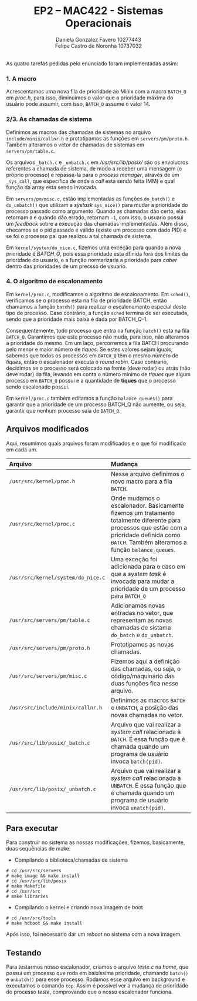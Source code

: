 # <center> EP2 – MAC422 - Sistemas Operacionais

<center> Daniela Gonzalez Favero    10277443 <br>
Felipe Castro de Noronha    10737032 </center>
<br>

As quatro tarefas pedidas pelo enunciado foram implementadas assim:

### 1. A macro

Acrescentamos uma nova fila de prioridade ao Minix com a macro `BATCH_Q` em *proc.h*, para isso, diminuimos o valor que a prioridade máxima do usuário pode assumir, com isso, `BATCH_Q` assume o valor 14.

### 2/3. As chamadas de sistema

Definimos as macros das chamadas de sistemas no arquivo `include/minix/callnr.h` e prototipamos as funções em `servers/pm/proto.h`. Também alteramos o vetor de chamadas de sistemas em `servers/pm/table.c`.

Os arquivos `_batch.c` e `_unbatch.c` em */usr/src/lib/posix/* são os envolucros referentes a chamada de sistema, de modo a receber uma mensagem (o próprio processo) e repassá-la para o *process manager*, através de um `_sys_call`, que especifica de onde a *call* esta sendo feita (MM) e qual função da array esta sendo invocada.

Em `servers/pm/misc.c`, estão implementadas as funções `do_batch()` e `do_unbatch()` que utilizam a *systask* `sys_nice()` para mudar a prioridade do processo passado como argumento. Quando as chamadas dão certo, elas retornam `0` e quando dão errado, retornam `-1`, com isso, o usuario possui um *feedback* sobre a execução das chamadas implementadas. Além disso, checamos se o pid passado é válido (existe um processo com dado PID) e se foi o processo pai que realizou a tal chamada de sistema.

Em `kernel/systen/do_nice.c`, fizemos uma exceção para quando a nova prioridade é *BATCH_Q*, pois essa prioridade esta dfinida fora dos limites da prioridade do usuario, e a função normarizaria a prioridade para *caber* dentro das prioridades de um precsso de usuario.

### 4. O algoritmo de escalonamento

Em `kernel/proc.c`, modificamos o algoritmo de escalonamento. Em `sched()`, verificamos se o processo esta na fila de prioridade BATCH, então chamamos a função `batch()` para realizar o escalonamento especial deste tipo de processo. Caso contrário, a função `sched` termina de ser executada, sendo que a prioridade mais baixa é dada por BATCH_Q-1.

Consequentemente, todo processo que entra na função `batch()` esta na fila `BATCH_Q`.  Garantimos que este processo não muda, para isso, não alteramos a prioridade do mesmo. Em um laço, percorremos a fila BATCH procurando pelo menor e maior número de *tiques*. Se estes valores sejam iguais, sabemos que todos os processos em `BATCH_Q` têm o mesmo número de *tiques*, então o escalonador executa o *round robin*. Caso contrario, decidimos se o processo será colocado na frente (deve rodar) ou atrás (não deve rodar) da fila, levando em conta o número mínimo de *tiques* que algum processo em `BATCH_Q` possui e a quantidade de **tiques** que o processo sendo escalonado possui.

Em `kernel/proc.c` também editamos a função `balance_queues()` para garantir que a prioridade de um processo BATCH_Q não aumente, ou seja, garantir que nenhum processo saia de `BATCH_Q`.

## Arquivos modificados

Aqui, resumimos quais arquivos foram modificados e o que foi modificado em cada um.

Arquivo | Mudança
:--- | :----
`/usr/src/kernel/proc.h` | Nesse arquivo definimos o novo macro para a fila `BATCH`.
`/usr/src/kernel/proc.c` | Onde mudamos o escalonador. Basicamente fizemos um tratamento totalmente diferente para processos que estão com a prioridade definida como `BATCH`. Também alteramos a função `balance_queues`.
`/usr/src/kernel/system/do_nice.c`| Uma exceção foi adicionada para o caso em que a *system task* é invocada para mudar a prioridade de um processo para `BATCH_Q`
`/usr/src/servers/pm/table.c` | Adicionamos novas entradas no vetor, que representam as novas chamadas de sistama `do_batch` e `do_unbatch`.
`/usr/src/servers/pm/proto.h` | Prototipamos as novas chamadas.
`/usr/src/servers/pm/misc.c` | Fizemos aqui a definição das chamadas, ou seja, o código/maquinário das duas funções fica nesse arquivo.
`/usr/src/include/minix/callnr.h` | Definimos as macros `BATCH` e `UNBATCH`, a posição das novas chamadas no vetor.
`/usr/src/lib/posix/_batch.c` | Arquivo que vai realizar a *system call* relacionada à `BATCH`. É essa função que é chamada quando um programa de usuário invoca `batch(pid)`.
`/usr/src/lib/posix/_unbatch.c` | Arquivo que vai realizar a *system call* relacionada à `UNBATCH`. É essa função que é chamada quando um programa de usuário invoca `unatch(pid)`.

## Para executar

Para construir no sistema as nossas modificações, fizemos, basicamente, duas sequẽncias de make:

- Compilando a biblioteca/chamadas de sistema

```terminal
# cd /usr/src/servers
# make image && make install
# cd /usr/src/lib/posix
# make Makefile
# cd /usr/src
# make libraries
```

- Compilando o kernel e criando nova imagem de boot

```terminal
# cd /usr/src/tools
# make hdboot && make install
```

Após isso, foi necessario dar um *reboot* no sistema com a nova imagem.

## Testando

Para testarmos nosso escalonador, criamos o arquivo *teste.c* na *home*, que possui um processo que roda em baixíssima prioridade, chamando `batch()` e `unbatch()` para esse processo. Rodamos esse arquivo em background e executamos o comando `top`. Assim é possível ver a mudança de prioridade do processo *teste*, comprovando que o nosso escalonador funciona.
